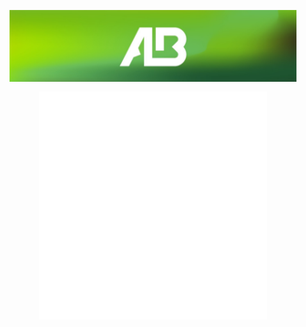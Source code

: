 <p align="center">
  <a href="https://github.com/AlexandreBidon">
    <img src="/images/banner_alexandre_bidon.jpg" alt="Alexandre Bidon" /></a>
</p>

<div align="center">
    <img src="/svg/introduction.svg" width="400" height="400" alt="css-in-readme">
</div>